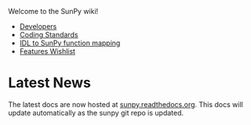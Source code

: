 Welcome to the SunPy wiki!

* [Developers](http://github.com/sunpy/sunpy/wiki/Developers)
* [Coding Standards](http://github.com/sunpy/sunpy/wiki/Developer-Standards)
* [IDL to SunPy function mapping](http://github.com/sunpy/sunpy/wiki/IDL-to-SunPy-function-mapping)
* [Features Wishlist](http://github.com/sunpy/sunpy/wiki/Feature-Wishlist)

# Latest News
The latest docs are now hosted at [sunpy.readthedocs.org](http://sunpy.readthedocs.org/). This docs will update automatically as the sunpy git repo is updated.
